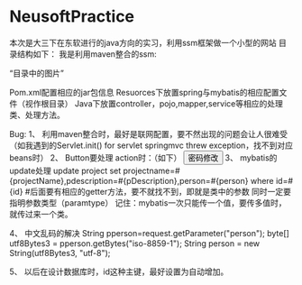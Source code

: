 ﻿# NeusoftPractice
本次是大三下在东软进行的java方向的实习，利用ssm框架做一个小型的网站
目录结构如下：
我是利用maven整合的ssm:

“目录中的图片”

Pom.xml配置相应的jar包信息
Resuorces下放置spring与mybatis的相应配置文件（视作根目录）
Java下放置controller，pojo,mapper,service等相应的处理类、处理方法。

Bug:
1、
利用maven整合时，最好是联网配置，要不然出现的问题会让人很难受
（如我遇到的Servlet.init() for servlet springmvc threw exception，找不到对应beans时）
2、
Button要处理 action时：（如下）
<input type="button" value="密码修改" onClick="window.location.href='<%=path %>/updatepwd.action'">
3、
mybatis的update处理
update project set projectname=#{projectName},pdescription=#{pDescription},person=#{person} where id=#{id}
#后面要有相应的getter方法，要不就找不到，即就是类中的参数
同时一定要指明参数类型（paramtype）
记住：mybatis一次只能传一个值，要传多值时，就传过来一个类。

4、
中文乱码的解决
String pperson=request.getParameter("person");
byte[] utf8Bytes3 = pperson.getBytes("iso-8859-1"); 
String person = new String(utf8Bytes3, "utf-8");

5、
以后在设计数据库时，id这种主键，最好设置为自动增加。

